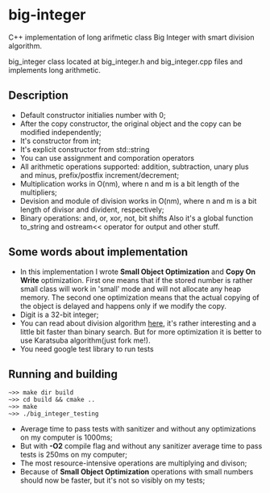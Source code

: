 # big-integer
C++ implementation of long arifmetic class Big Integer with smart division algorithm.

big_integer class located at big_integer.h and big_integer.cpp files and implements long arithmetic.

## Description
* Default constructor initialies number with 0;
* After the copy constructor, the original object and the copy can be modified independently;
* It's constructor from int;
* It's explicit constructor from std::string
* You can use assignment and comporation operators
* All arithmetic operations supported: addition, subtraction, unary plus and minus, prefix/postfix increment/decrement;
* Multiplication works in O(nm), where n and m is a bit length of the multipliers;
* Devision and module of division works in O(nm), where n and m is a bit length of divisor and divident, respectively;
* Binary operations: and, or, xor, not, bit shifts
Also it's a global function to_string and ostream<< operator for output and other stuff.

## Some words about implementation
* In this implementation I wrote **Small Object Optimization** and **Copy On Write** optimization. First one means that if the stored number is rather small class will work in 'small' mode and will not allocate any heap memory. The second one optimization means that the actual copying of the object is delayed and happens only if we modify the copy.
* Digit is a 32-bit integer;
* You can read about division algorithm [here](https://surface.syr.edu/cgi/viewcontent.cgi?article=1162&context=eecs_techreports), it's rather interesting and a little bit faster than binary search. But for more optimization it is better to use Karatsuba algorithm(just fork me!).
* You need google test library to run tests
## Running and building
```~>> git clone https://github.com/not-potato/big-integer
~>> make dir build
~>> cd build && cmake ..
~>> make
~>> ./big_integer_testing
```

* Average time to pass tests with sanitizer and without any optimizations on my computer is 1000ms;
* But with **-O2** compile flag and without any sanitizer average time to pass tests is 250ms on my computer;
* The most resource-intensive operations are multiplying and divison;
* Because of **Small Object Optimization** operations with small numbers should now be faster, but it's not so visibly on my tests;
